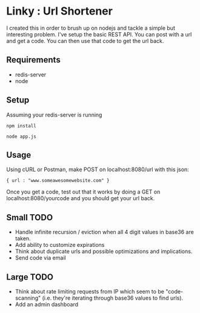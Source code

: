 # Linky : Url Shortener

I created this in order to brush up on nodejs and tackle a simple but interesting
problem. I've setup the basic REST API. You can post with a url and get a code.
You can then use that code to get the url back.

## Requirements

* redis-server
* node

## Setup

Assuming your redis-server is running

`npm install`

`node app.js`

## Usage

Using cURL or Postman, make POST on localhost:8080/url with this json:

``` 
{ url : "www.someawesomewebsite.com" }
```

Once you get a code, test out that it works by doing a GET on localhost:8080/yourcode and you should get your url back.

## Small TODO

* Handle infinite recursion / eviction when all 4 digit values 
in base36 are taken.
* Add ability to customize expirations
* Think about duplicate urls and possible optimizations and implications.
* Send code via email

## Large TODO

* Think about rate limiting requests from IP which seem to be "code-scanning" (i.e. they're iterating through base36 values to find urls).
* Add an admin dashboard
